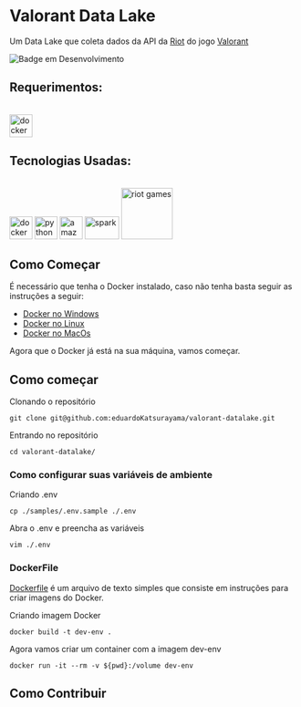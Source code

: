 # Valorant Data Lake
Um Data Lake que coleta dados da API da [Riot](https://developer.riotgames.com/apis) do jogo [Valorant](https://playvalorant.com/pt-br/?gad=1&gclid=Cj0KCQjwpPKiBhDvARIsACn-gzB59YTe0zeZqXlHaJFf2JeApZqhXZ8ztGKUVZ1Dld89o2r13bwUcbgaAjPoEALw_wcB&gclsrc=aw.ds)

![Badge em Desenvolvimento](http://img.shields.io/static/v1?label=STATUS&message=EM%20DESENVOLVIMENTO&color=GREEN&style=for-the-badge)

## Requerimentos:
<div style="display: inline_block"><br>
  <img aling="center" alt ="docker" heigth="30" width="40" src="https://cdn.jsdelivr.net/gh/devicons/devicon/icons/docker/docker-original-wordmark.svg" />
</div>

## Tecnologias Usadas:
<div style="display: inline_block"><br>
  <img aling="center" alt ="docker" heigth="30" width="40" src="https://cdn.jsdelivr.net/gh/devicons/devicon/icons/docker/docker-original-wordmark.svg" />
  <img aling="center" alt ="python" heigth="30" width="40" src="https://cdn.jsdelivr.net/gh/devicons/devicon/icons/python/python-original-wordmark.svg" />
  <img aling="center" alt="amazon-web-services" width="40" height="40" src="https://img.icons8.com/color/48/amazon-web-services.png" />
  <img aling="center" alt="spark" width="60" height="40" src="https://www.vectorlogo.zone/logos/apache_spark/apache_spark-ar21.svg" />
  <img aling="center" alt="riot games" width="90" heigth="50" src="https://img.shields.io/badge/Riot_Games-D32936?style=for-the-badge&logo=riot-games&logoColor=white" />
</div>


## Como Começar
É necessário que tenha o Docker instalado, caso não tenha basta seguir as instruções a seguir:
  * [Docker no Windows](https://learn.microsoft.com/pt-br/virtualization/windowscontainers/manage-docker/configure-docker-daemon)
  * [Docker no Linux](https://docs.docker.com/engine/install/ubuntu/)
  * [Docker no MacOs](https://docs.docker.com/desktop/install/mac-install/)

Agora que o Docker já está na sua máquina, vamos começar.

## Como começar 
Clonando o repositório 
```
git clone git@github.com:eduardoKatsurayama/valorant-datalake.git 
```

Entrando no repositório
```
cd valorant-datalake/ 
```

### Como configurar suas variáveis de ambiente

Criando .env
```
cp ./samples/.env.sample ./.env
```

Abra o .env e preencha as variáveis  
```
vim ./.env
```

### DockerFile

[Dockerfile](https://docs.docker.com/engine/reference/builder/) é um arquivo de texto simples que consiste em instruções para criar imagens do Docker.

Criando imagem Docker
```
docker build -t dev-env .
```

Agora vamos criar um container com a imagem dev-env
```
docker run -it --rm -v ${pwd}:/volume dev-env
```

## Como Contribuir
